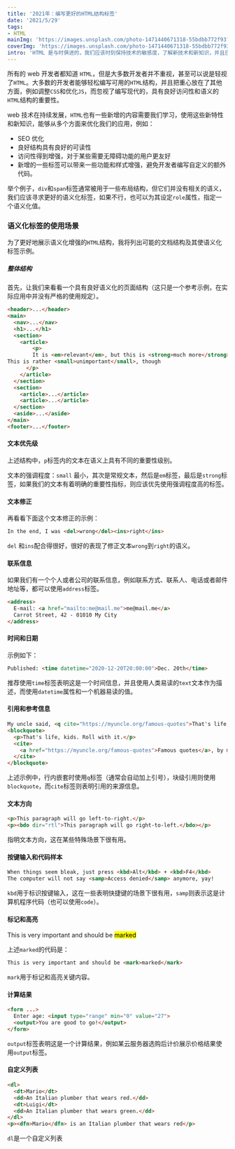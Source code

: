 ```yaml
---
title: '2021年：编写更好的HTML结构标签'
date: '2021/5/29'
tags:
- HTML
mainImg: 'https://images.unsplash.com/photo-1471440671318-55bdbb772f93?crop=entropy&cs=tinysrgb&fit=max&fm=jpg&ixid=MnwxNjUyNjZ8MHwxfHJhbmRvbXx8fHx8fHx8fDE2MjIzMDA2MTc&ixlib=rb-1.2.1&q=80&w=1080'
coverImg: 'https://images.unsplash.com/photo-1471440671318-55bdbb772f93?crop=entropy&cs=tinysrgb&fit=max&fm=jpg&ixid=MnwxNjUyNjZ8MHwxfHJhbmRvbXx8fHx8fHx8fDE2MjIzMDA2MTc&ixlib=rb-1.2.1&q=80&w=400'
intro: 'HTML 是与时俱进的，我们应该时刻保持技术的敏感度，了解新技术和新知识，并且应用在日常开发之中。'
---
```


所有的 web 开发者都知道 `HTML`，但是大多数开发者并不重视，甚至可以说是轻视了`HTML`。大多数的开发者能够轻松编写可用的`HTML`结构，并且把重心放在了其他方面，例如调整`CSS`和优化`JS`，而忽视了编写现代的，具有良好访问性和语义的`HTML`结构的重要性。

web 技术在持续发展，`HTML`也有一些新增的内容需要我们学习，使用这些新特性和新知识，能够从多个方面来优化我们的应用，例如：

- SEO 优化
- 良好结构具有良好的可读性
- 访问性得到增强，对于某些需要无障碍功能的用户更友好
- 新增的一些标签可以带来一些功能和样式增强，避免开发者编写自定义的额外代码。

举个例子，`div`和`span`标签通常被用于一些布局结构，但它们并没有相关的语义，我们应该寻求更好的语义化标签，如果不行，也可以为其设定`role`属性，指定一个语义化值。

### 语义化标签的使用场景

为了更好地展示语义化增强的`HTML`结构，我将列出可能的文档结构及其使语义化标签示例。

##### 整体结构

首先，让我们来看看一个具有良好语义化的页面结构（这只是一个参考示例，在实际应用中并没有严格的使用规定）。

```html
<header>...</header>
<main>
  <nav>...</nav>
  <h1>...</h1>
  <section>
    <article>
   		<p>
        It is <em>relevant</em>, but this is <strong>much more</strong>.
This is rather <small>unimportant</small>, though
      </p> 
    </article>
  </section>
  <section>
    <article>...</article>
    <article>...</article>
  </section>
  <aside>...</aside>
</main>
<footer>...</footer>
```

#### 文本优先级

上述结构中，`p`标签内的文本在语义上具有不同的重要性级别。

文本的强调程度：`small` 最小，其次是常规文本，然后是`em`标签，最后是`strong`标签，如果我们的文本有着明确的重要性指标，则应该优先使用强调程度高的标签。

#### 文本修正

再看看下面这个文本修正的示例：

```html
In the end, I was <del>wrong</del><ins>right</ins>
```

`del` 和`ins`配合得很好，很好的表现了修正文本`wrong`到`right`的语义。

#### 联系信息

如果我们有一个个人或者公司的联系信息，例如联系方式、联系人、电话或者邮件地址等，都可以使用`address`标签。

```html
<address>
  E-mail: <a href="mailto:me@mail.me">me@mail.me</a>
  Carrot Street, 42 - 01010 My City
</address>
```

#### 时间和日期

示例如下：

```html
Published: <time datetime="2020-12-20T20:00:00">Dec. 20th</time>
```

推荐使用`time`标签表明这是一个时间信息，并且使用人类易读的`text`文本作为描述，而使用`datetime`属性和一个机器易读的值。

#### 引用和参考信息

```html
My uncle said, <q cite="https://myuncle.org/famous-quotes">That's life, kid</q>
<blockquote>
  <p>That's life, kids. Roll with it.</p>
  <cite>
    <a href="https://myuncle.org/famous-quotes">Famous quotes</a>, by my uncle
  </cite>
</blockquote>
```

上述示例中，行内嵌套时使用`q`标签（通常会自动加上引号），块级引用则使用`blockquote`，而`cite`标签则表明引用的来源信息。

#### 文本方向

```html
<p>This paragraph will go left-to-right.</p>  
<p><bdo dir="rtl">This paragraph will go right-to-left.</bdo></p>  
```

指明文本方向，这在某些特殊场景下很有用。

#### 按键输入和代码样本

```html
When things seem bleak, just press <kbd>Alt</kbd> + <kbd>F4</kbd>
The computer will not say <samp>Access denied</samp> anymore, yay!
```

`kbd`用于标识按键输入，这在一些表明快捷键的场景下很有用，`samp`则表示这是计算机程序代码（也可以使用`code`）。

#### 标记和高亮

<p>This is very important and should be <mark>marked</mark></p>

上述`marked`的代码是：

```html
This is very important and should be <mark>marked</mark>
```

`mark`用于标记和高亮关键内容。

#### 计算结果

```html
<form ...>
  Enter age: <input type="range" min="0" value="27">
  <output>You are good to go!</output>
</form>
```

`output`标签表明这是一个计算结果，例如某云服务器选购后计价展示价格结果使用`output`标签。

#### 自定义列表

```html
<dl>
  <dt>Mario</dt>
  <dd>An Italian plumber that wears red.</dd>
  <dt>Luigi</dt>
  <dd>An Italian plumber that wears green.</dd>
</dl>
<p><dfn>Mario</dfn> is an Italian plumber that wears red</p>
```

`dl`是一个自定义列表
